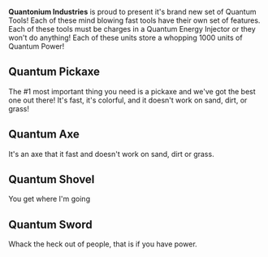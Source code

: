 **Quantonium Industries** is proud to present it's brand new set of Quantum Tools! Each of these mind blowing fast tools have their own set of features. Each of these tools must be charges in a Quantum Energy Injector or they won't do anything! Each of these units store a whopping 1000 units of Quantum Power!

## Quantum Pickaxe

The #1 most important thing you need is a pickaxe and we've got the best one out there! It's fast, it's colorful, and it doesn't work on sand, dirt, or grass!

## Quantum Axe

It's an axe that it fast and doesn't work on sand, dirt or grass.

## Quantum Shovel

You get where I'm going

## Quantum Sword 

Whack the heck out of people, that is if you have power.

